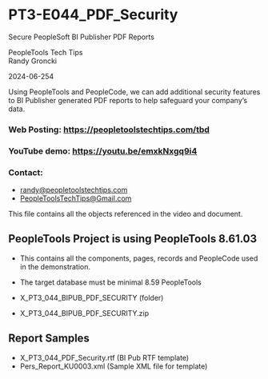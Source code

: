 # PT3-E044_PDF_Security
Secure PeopleSoft BI Publisher PDF Reports

PeopleTools Tech Tips    
Randy Groncki

2024-06-254

Using PeopleTools and PeopleCode, we can add additional security features to BI Publisher generated PDF reports to help safeguard your company’s data.

### Web Posting: https://peopletoolstechtips.com/tbd

### YouTube demo: https://youtu.be/emxkNxgq9i4

### Contact:  
* randy@peopletoolstechtips.com  
* PeopleToolsTechTips@Gmail.com

This file contains all the objects referenced in the video and document.

## PeopleTools Project is using PeopleTools 8.61.03
  * This contains all the components, pages, records and PeopleCode used in the demonstration.
  * The target database must be minimal 8.59 PeopleTools

* X_PT3_044_BIPUB_PDF_SECURITY (folder)  
* X_PT3_044_BIPUB_PDF_SECURITY.zip

## Report Samples
* X_PT3_044_PDF_Security.rtf  (BI Pub RTF template)
* Pers_Report_KU0003.xml  (Sample XML file for template)
